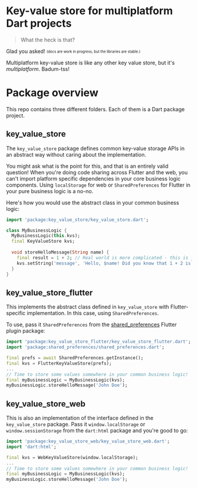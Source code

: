 # Key-value store for multiplatform Dart projects

> What the heck is that?

Glad you asked! <sub><sup>(docs are work in progress, but the libraries are stable.)</sup></sub>

Multiplatform key-value store is like any other key value store, but it's _multiplatform_. Badum-tss!

# Package overview

This repo contains three different folders. Each of them is a Dart package project.

## key_value_store

The `key_value_store` package defines common key-value storage APIs in an abstract way without caring about the implementation.

You might ask what is the point for this, and that is an entirely valid question!
When you're doing code sharing across Flutter and the web, you can't import platform specific dependencies in your core business logic components.
Using `localStorage` for web or `SharedPreferences` for Flutter in your pure business logic is a no-no.

Here's how you would use the abstract class in your common business logic:

```dart
import 'package:key_value_store/key_value_store.dart';

class MyBusinessLogic {
  MyBusinessLogic(this.kvs);
  final KeyValueStore kvs;
  
  void storeHelloMessage(String name) {
    final result = 1 + 2; // Real world is more complicated - this is just a sample.
    kvs.setString('message', 'Hello, $name! Did you know that 1 + 2 is $result?');
  }
}
```

## key_value_store_flutter

This implements the abstract class defined in `key_value_store` with Flutter-specific implementation. 
In this case, using `SharedPreferences`. 

To use, pass it `SharedPreferences` from the [shared_preferences](https://pub.dartlang.org/packages/shared_preferences) Flutter plugin package:

```dart
import 'package:key_value_store_flutter/key_value_store_flutter.dart';
import 'package:shared_preferences/shared_preferences.dart';

final prefs = await SharedPreferences.getInstance();
final kvs = FlutterKeyValueStore(prefs);
...
// Time to store some values somewhere in your common business logic!
final myBusinessLogic = MyBusinessLogic(kvs);
myBusinessLogic.storeHelloMessage('John Doe');
```

## key_value_store_web

This is also an implementation of the interface defined in the `key_value_store` package.
Pass it `window.localStorage` or `window.sessionStorage` from the `dart:html` package and you're good to go:

```dart
import 'package:key_value_store_web/key_value_store_web.dart';
import 'dart:html';

final kvs = WebKeyValueStore(window.localStorage);
...
// Time to store some values somewhere in your common business logic!
final myBusinessLogic = MyBusinessLogic(kvs);
myBusinessLogic.storeHelloMessage('John Doe');
```
